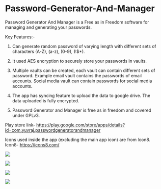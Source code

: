 # Password-Generator-And-Manager

Password Generator And Manager is a Free as in Freedom software for managing and generating your passwords. 

Key Features:-
1. Can generate random password of varying length with different sets of characters (A-Z), (a-z), (0-9), (!$*).

2. It used AES encryption to securely store your passwords in vaults.

3. Multiple vaults can be created, each vault can contain different sets of password. Example email vault contains the passwords of email accounts. Social media vault can contain passwords for social media accounts.

4. The app has syncing feature to upload the data to google drive. The data uploaded is fully encrypted.

5. Password Generator and Manager is free as in freedom and covered under GPLv3.

Play store link- https://play.google.com/store/apps/details?id=com.yuvraj.passwordgeneratorandmanager

Icons used inside the app (excluding the main app icon) are from Icon8.
Icon8- https://icons8.com/

![](screenshots/screenshot_1.png)

![](screenshots/screenshot_2.png)

![](screenshots/screenshot_3.png)

![](screenshots/screenshot_4.png)
